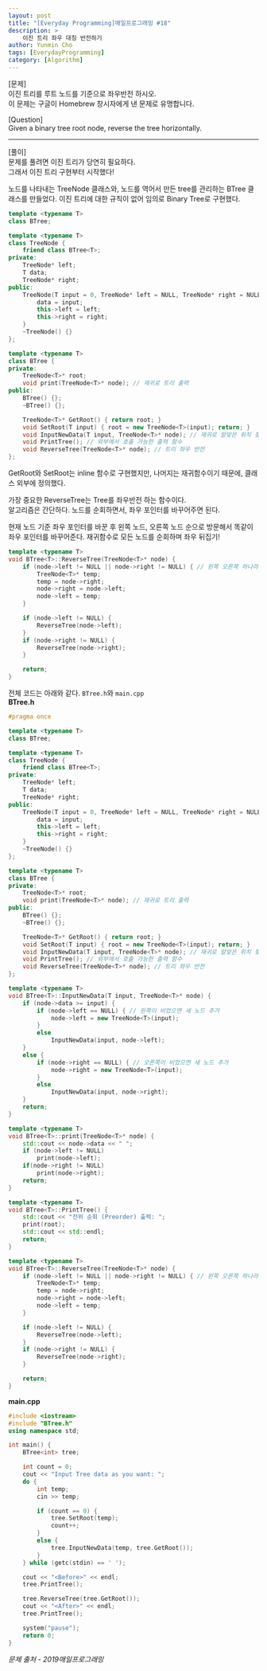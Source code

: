 ```yaml
---
layout: post
title: "[Everyday Programming]매일프로그래밍 #18"
description: >
    이진 트리 좌우 대칭 반전하기
author: Yunmin Cho
tags: [EverydayProgramming]
category: [Algorithm]
---
```


[문제]  
이진 트리를 루트 노드를 기준으로 좌우반전 하시오.  
이 문제는 구글이 Homebrew 창시자에게 낸 문제로 유명합니다.  

[Question]  
Given a binary tree root node, reverse the tree horizontally.  
* * *
[풀이]  
문제를 풀려면 이진 트리가 당연히 필요하다.  
그래서 이진 트리 구현부터 시작했다!  

노드를 나타내는 TreeNode 클래스와, 노드를 역어서 만든 tree를 관리하는 BTree 클래스를 만들었다. 이진 트리에 대한 규칙이 없어 임의로 Binary Tree로 구현했다.  

~~~c++
template <typename T>
class BTree;

template <typename T>
class TreeNode {
	friend class BTree<T>;
private:
	TreeNode* left;
	T data;
	TreeNode* right;
public:
	TreeNode(T input = 0, TreeNode* left = NULL, TreeNode* right = NULL) {
		data = input;
		this->left = left;
		this->right = right;
	}
	~TreeNode() {}
};

template <typename T>
class BTree {
private:
	TreeNode<T>* root;
	void print(TreeNode<T>* node); // 재귀로 트리 출력
public:
	BTree() {};
	~BTree() {};

	TreeNode<T>* GetRoot() { return root; }
	void SetRoot(T input) { root = new TreeNode<T>(input); return; }
	void InputNewData(T input, TreeNode<T>* node); // 재귀로 알맞은 위치 찾아서 데이터 입력
	void PrintTree(); // 외부에서 호출 가능한 출력 함수
	void ReverseTree(TreeNode<T>* node); // 트리 좌우 반전
};
~~~

GetRoot와 SetRoot는 inline 함수로 구현했지만, 나머지는 재귀함수이기 때문에, 클래스 외부에 정의했다.  

가장 중요한 ReverseTree는 Tree를 좌우반전 하는 함수이다.  
알고리즘은 간단하다. <span style="color: var(--highlight-color)">노드를 순회하면서, 좌우 포인터를 바꾸어주면 된다.</span>  

현재 노드 기준 좌우 포인터를 바꾼 후 왼쪽 노드, 오른쪽 노드 순으로 방문해서 똑같이 좌우 포인터를 바꾸어준다. 재귀함수로 모든 노드를 순회하며 좌우 뒤집기!  
~~~c++
template <typename T>
void BTree<T>::ReverseTree(TreeNode<T>* node) {
	if (node->left != NULL || node->right != NULL) { // 왼쪽 오른쪽 하나라도 가리키는 노드가 있으면 자리 바꾸기
		TreeNode<T>* temp;
		temp = node->right;
		node->right = node->left;
		node->left = temp;
	}

	if (node->left != NULL) {
		ReverseTree(node->left);
	}
	if (node->right != NULL) {
		ReverseTree(node->right);
	}

	return;
}
~~~

전체 코드는 아래와 같다. `BTree.h`와 `main.cpp`  
__BTree.h__
~~~c++
#pragma once

template <typename T>
class BTree;

template <typename T>
class TreeNode {
	friend class BTree<T>;
private:
	TreeNode* left;
	T data;
	TreeNode* right;
public:
	TreeNode(T input = 0, TreeNode* left = NULL, TreeNode* right = NULL) {
		data = input;
		this->left = left;
		this->right = right;
	}
	~TreeNode() {}
};

template <typename T>
class BTree {
private:
	TreeNode<T>* root;
	void print(TreeNode<T>* node); // 재귀로 트리 출력
public:
	BTree() {};
	~BTree() {};

	TreeNode<T>* GetRoot() { return root; }
	void SetRoot(T input) { root = new TreeNode<T>(input); return; }
	void InputNewData(T input, TreeNode<T>* node); // 재귀로 알맞은 위치 찾아서 데이터 입력
	void PrintTree(); // 외부에서 호출 가능한 출력 함수
	void ReverseTree(TreeNode<T>* node); // 트리 좌우 반전
};

template <typename T>
void BTree<T>::InputNewData(T input, TreeNode<T>* node) {
	if (node->data >= input) {
		if (node->left == NULL) { // 왼쪽이 비었으면 새 노드 추가
			node->left = new TreeNode<T>(input);
		}
		else
			InputNewData(input, node->left);
	}
	else {
		if (node->right == NULL) { // 오른쪽이 비었으면 새 노드 추가
			node->right = new TreeNode<T>(input);
		}
		else
			InputNewData(input, node->right);
	}
	return;
}

template <typename T>
void BTree<T>::print(TreeNode<T>* node) {
	std::cout << node->data << " ";
	if (node->left != NULL)
		print(node->left);
	if(node->right != NULL)
		print(node->right);
	return;
}

template <typename T>
void BTree<T>::PrintTree() {
	std::cout << "전위 순회 (Preorder) 출력: ";
	print(root);
	std::cout << std::endl;
	return;
}

template <typename T>
void BTree<T>::ReverseTree(TreeNode<T>* node) {
	if (node->left != NULL || node->right != NULL) { // 왼쪽 오른쪽 하나라도 가리키는 노드가 있으면 자리 바꾸기
		TreeNode<T>* temp;
		temp = node->right;
		node->right = node->left;
		node->left = temp;
	}

	if (node->left != NULL) {
		ReverseTree(node->left);
	}
	if (node->right != NULL) {
		ReverseTree(node->right);
	}

	return;
}
~~~

__main.cpp__
~~~c++
#include <iostream>
#include "BTree.h"
using namespace std;

int main() {
	BTree<int> tree;

	int count = 0;
	cout << "Input Tree data as you want: ";
	do {
		int temp;
		cin >> temp;

		if (count == 0) {
			tree.SetRoot(temp);
			count++;
		}
		else {
			tree.InputNewData(temp, tree.GetRoot());
		}
	} while (getc(stdin) == ' ');

	cout << "<Before>" << endl;
	tree.PrintTree();

	tree.ReverseTree(tree.GetRoot());
	cout << "<After>" << endl;
	tree.PrintTree();

	system("pause");
	return 0;
}
~~~

*문제 출처 - 2019매일프로그래밍*